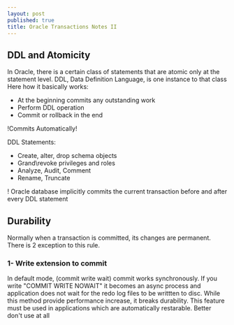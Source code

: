 ```yaml
---
layout: post
published: true
title: Oracle Transactions Notes II
---
```


## DDL and Atomicity

In Oracle, there is a certain class of statements that are atomic only at the statement level. DDL, Data Definition Language,  is one instance to that class
    Here how it basically works:
    
   - At the beginning commits any outstanding work
   - Perform DDL operation
   - Commit or rollback in the end
    
 !Commits Automatically!
 
 DDL Statements:
    
   - Create, alter, drop schema objects
   - Grand\revoke privileges and roles
   - Analyze, Audit, Comment 
   - Rename, Truncate
  
  
! Oracle database implicitly commits the current transaction before and after every DDL statement

## Durability

Normally when a transaction is committed, its changes are permanent. There is 2 exception to this rule.

### 1- Write extension to commit

In default mode, (commit write wait) commit works synchronously. If you write "COMMIT WRITE NOWAIT" it becomes an async process and application does not wait for the redo log files to be writtten to disc. While this method provide performance increase, it breaks durability.
This feature must be used in applications which are automatically restarable. 
Better don't use at all